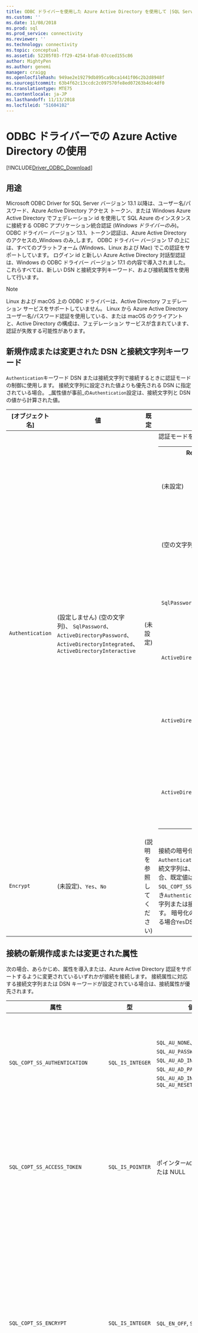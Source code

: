 ```yaml
---
title: ODBC ドライバーを使用した Azure Active Directory を使用して |SQL Server 用 Microsoft Docs
ms.custom: ''
ms.date: 11/08/2018
ms.prod: sql
ms.prod_service: connectivity
ms.reviewer: ''
ms.technology: connectivity
ms.topic: conceptual
ms.assetid: 52205f03-ff29-4254-bfa8-07cced155c86
author: MightyPen
ms.author: genemi
manager: craigg
ms.openlocfilehash: 949ae2e19279db895ca9bca1441f06c2b2d8948f
ms.sourcegitcommit: 63b4f62c13ccdc2c097570fe8ed07263b4dc4df0
ms.translationtype: MTE75
ms.contentlocale: ja-JP
ms.lasthandoff: 11/13/2018
ms.locfileid: "51604102"
---
```

# <a name="using-azure-active-directory-with-the-odbc-driver"></a>ODBC ドライバーでの Azure Active Directory の使用
[!INCLUDE[Driver_ODBC_Download](../../includes/driver_odbc_download.md)]

## <a name="purpose"></a>用途

Microsoft ODBC Driver for SQL Server バージョン 13.1 以降は、ユーザー名/パスワード、Azure Active Directory アクセス トークン、または Windows Azure Active Directory でフェデレーション id を使用して SQL Azure のインスタンスに接続する ODBC アプリケーション統合認証 (_Windows ドライバーのみ_)。 ODBC ドライバー バージョン 13.1、トークン認証は、Azure Active Directory のアクセスの_Windows のみ_します。 ODBC ドライバー バージョン 17 の上には、すべてのプラットフォーム (Windows、Linux および Mac) でこの認証をサポートしています。 ログイン id と新しい Azure Active Directory 対話型認証は、Windows の ODBC ドライバー バージョン 17.1 の内容で導入されました。 これらすべては、新しい DSN と接続文字列キーワード、および接続属性を使用して行います。

> [!NOTE]
> Linux および macOS 上の ODBC ドライバーは、Active Directory フェデレーション サービスをサポートしていません。 Linux から Azure Active Directory ユーザー名/パスワード認証を使用している、または macOS のクライアントと、Active Directory の構成は、フェデレーション サービスが含まれています、認証が失敗する可能性があります。

## <a name="new-andor-modified-dsn-and-connection-string-keywords"></a>新規作成または変更された DSN と接続文字列キーワード

`Authentication`キーワード DSN または接続文字列で接続するときに認証モードの制御に使用します。 接続文字列に設定された値よりも優先される DSN に指定されている場合。 _属性値が事前_の`Authentication`設定は、接続文字列と DSN の値から計算された値。

|[オブジェクト名]|値|既定|[説明]|
|-|-|-|-|
|`Authentication`|(設定しません) (空の文字列)、 `SqlPassword`、 `ActiveDirectoryPassword`、 `ActiveDirectoryIntegrated`、 `ActiveDirectoryInteractive`|(未設定)|認証モードを制御します。<table><tr><th>ReplTest1<th>[説明]<tr><td>(未設定)<td>認証モードの他のキーワード (既存のレガシ接続オプション) によって決まります<tr><td>(空の文字列)<td>接続文字列: "{0}"オーバーライド設定を解除し、`Authentication`値、DSN に設定します。<tr><td>`SqlPassword`<td>ユーザー名とパスワードを使用して SQL Server インスタンスに直接認証します。<tr><td>`ActiveDirectoryPassword`<td>ユーザー名とパスワードを使用して id を Azure Active Directory で認証します。<tr><td>`ActiveDirectoryIntegrated`<td>_Windows ドライバーのみ_します。 統合認証を使用して id を Azure Active Directory で認証します。<tr><td>`ActiveDirectoryInteractive`<td>_Windows ドライバーのみ_します。 対話型認証を使用して id を Azure Active Directory で認証します。</table>|
|`Encrypt`|(未設定)、`Yes`、`No`|(説明を参照してください)|接続の暗号化を制御します。 場合の前の属性値、`Authentication`の設定が_none_ 、DSN または接続文字列は、既定値は`Yes`します。 それ以外の場合、既定値は `No` です。 場合、属性`SQL_COPT_SS_AUTHENTICATION`の前の属性値を上書き`Authentication`、明示的に DSN または接続文字列または接続属性での暗号化の値を設定します。 暗号化の前の属性値が`Yes`値が設定されている場合`Yes`DSN または接続文字列にします。|

## <a name="new-andor-modified-connection-attributes"></a>接続の新規作成または変更された属性

次の場合、あらかじめ、属性を導入または、Azure Active Directory 認証をサポートするように変更されているいずれかが接続を接続します。 接続属性に対応する接続文字列または DSN キーワードが設定されている場合は、接続属性が優先されます。

|属性|型|値|既定|[説明]|
|-|-|-|-|-|
|`SQL_COPT_SS_AUTHENTICATION`|`SQL_IS_INTEGER`|`SQL_AU_NONE`、`SQL_AU_PASSWORD`、`SQL_AU_AD_INTEGRATED`、`SQL_AU_AD_PASSWORD`、`SQL_AU_AD_INTERACTIVE`、`SQL_AU_RESET`|(未設定)|説明を参照してください。`Authentication`上記キーワード。 `SQL_AU_NONE` セットを明示的にオーバーライドするために提供されます`Authentication`DSN または接続文字列の値に`SQL_AU_RESET`DSN または接続文字列の値を優先できるように、設定された場合に、属性と設定解除されます。|
|`SQL_COPT_SS_ACCESS_TOKEN`|`SQL_IS_POINTER`|ポインター`ACCESSTOKEN`または NULL|NULL|Null 以外の場合は、使用する azure Ad アクセス トークンを指定します。 アクセス トークンを指定するエラーとも`UID`、 `PWD`、 `Trusted_Connection`、または`Authentication`接続文字列キーワードまたは同等の属性。 <br> **注:** ODBC ドライバー バージョン 13.1 に対してのみサポートしてこの_Windows_します。|
|`SQL_COPT_SS_ENCRYPT`|`SQL_IS_INTEGER`|`SQL_EN_OFF`, `SQL_EN_ON`|(説明を参照してください)|接続の暗号化を制御します。 `SQL_EN_OFF` `SQL_EN_ON`を無効にして、それぞれの暗号化を有効にします。 場合の前の属性値、`Authentication`の設定が_none_または`SQL_COPT_SS_ACCESS_TOKEN`が設定されていると`Encrypt`既定値は、DSN または接続文字列で指定されていない`SQL_EN_ON`します。 それ以外の場合、既定値は `SQL_EN_OFF` です。 場合接続属性`SQL_COPT_SS_AUTHENTICATION`に設定されていない_none_に明示的に設定して、`SQL_COPT_SS_ENCRYPT`目的の値を場合`Encrypt`DSN または接続文字列で指定されていません。 この属性のコントロールの有効値[接続の暗号化を使用するかどうか。](https://docs.microsoft.com/sql/relational-databases/native-client/features/using-encryption-without-validation)|
|`SQL_COPT_SS_OLDPWD`|\-|\-|\-|AAD のプリンシパルにパスワードの変更は ODBC 接続を実現できないため、Azure Active Directory でサポートされません。 <br><br>SQL Server 2005 では、SQL Server 認証におけるパスワードの期限切れが導入されました。 `SQL_COPT_SS_OLDPWD`クライアントは、接続の古いと新しいパスワードの両方を提供できるようにする属性が追加されます。 この属性が設定されている場合、接続文字列には変更された "古いパスワード" が含まれているので、プロバイダーは最初の接続またはそれ以降の接続で接続プールを使用しません。|
|`SQL_COPT_SS_INTEGRATED_SECURITY`|`SQL_IS_INTEGER`|`SQL_IS_OFF`、`SQL_IS_ON`|`SQL_IS_OFF`|_非推奨とされます_; を使用して、`SQL_COPT_SS_AUTHENTICATION`設定`SQL_AU_AD_INTEGRATED`代わりにします。 <br><br>強制的には、サーバー ログインのアクセスの検証に Windows 認証 (Kerberos では、Linux および macOS) の使用します。 Windows 認証を使用すると、ドライバーがの一部として提供されるユーザー id とパスワードの値を無視`SQLConnect`、 `SQLDriverConnect`、または`SQLBrowseConnect`処理します。|

## <a name="ui-additions-for-azure-active-directory-windows-driver-only"></a>Azure Active Directory (Windows ドライバー) の UI の変更点

Azure AD で認証を使用するために必要な追加のオプションの DSN セットアップとドライバーの接続の Ui が強化されています。

### <a name="creating-and-editing-dsns-in-the-ui"></a>作成と編集 UI で Dsn

作成するときに、認証オプションを使用して新しい Azure AD またはドライバーのセットアップ UI を使用して既存の DSN を編集することができます。

SQL Azure への Azure Active Directory 統合認証の場合: `Authentication=ActiveDirectoryIntegrated`

![CreateNewDSN_ADIntegrated.png](windows/CreateNewDSN_ADIntegrated.png)

`Authentication=ActiveDirectoryPassword` SQL Azure に Azure Active Directory ユーザー名/パスワード認証

![CreateNewDSN_ADPassword.png](windows/CreateNewDSN_ADPassword.png)

`Authentication=ActiveDirectoryInteractive` SQL Azure に Azure Active Directory 対話型認証

![CreateNewDSN_ADInteractive.png](windows/CreateNewDSN_ADInteractive.png)

`Authentication=SqlPassword` SQL Server へのユーザー名/パスワード認証 (Azure またはそれ以外の場合)

![CreateNewDSN_SQLServer.png](windows/CreateNewDSN_SQLServer.png)

`Trusted_Connection=Yes` Windows のレガシ SSPI 統合認証

![CreateNewDSN_winSSPI.png](windows/CreateNewDSN_winSSPI.png)

5 つのオプションに対応`Trusted_Connection=Yes`(既存レガシ Windows 統合認証の SSPI 専用) と`Authentication=` `ActiveDirectoryIntegrated`、 `SqlPassword`、 `ActiveDirectoryPassword`、および`ActiveDirectoryInteractive`、それぞれします。

### <a name="sqldriverconnect-prompt-windows-driver-only"></a>SQLDriverConnect プロンプト (Windows ドライバー)

接続を完了に必要な情報を要求するときに、SQLDriverConnect によって表示されるプロンプト ダイアログには、Azure AD 認証のための 3 つの新しいオプションが含まれています。

![ServerLogin.png](windows/ServerLogin.png)

これらのオプションは、UI 上の DSN セットアップで使用できる、同じ 5 つに対応します。

### <a name="example-connection-strings"></a>接続文字列の例
1. SQL Server 認証: レガシ構文。 サーバー証明書が検証されていないと、サーバーがそれを適用している場合のみ暗号化を使用します。 ユーザー名/パスワードは、接続文字列で渡されます。
`server=Server;database=Database;UID=UserName;PWD=Password;`
2. SQL 認証: 新しい構文。 クライアントが暗号化を要求 (既定値の`Encrypt`は`true`) し検証済みの暗号化の設定に関係なく、サーバー証明書を取得します (しない限り、`TrustServerCertificate`に設定されている`true`)。 ユーザー名/パスワードは、接続文字列で渡されます。
 `server=Server;database=Database;UID=UserName;PWD=Password;Authentication=SqlPassword;`
3. 統合 Windows 認証 (Kerberos では、Linux および macOS) (SQL Server または SQL IaaS) – する SSPI を現在の構文を使用します。 暗号化を使用しない場合、サーバー証明書は検証されません。 
`server=Server;database=Database;Trusted_Connection=yes;`
4. (_Windows ドライバーのみ_)。統合 Windows 認証 (ターゲット データベースが SQL Server または SQL IaaS) の場合は、SSPI – を新しい構文を使用します。 クライアントが暗号化を要求 (既定値の`Encrypt`は`true`) し検証済みの暗号化の設定に関係なく、サーバー証明書を取得します (しない限り、`TrustServerCertificate`に設定されている`true`)。 
`server=Server;database=Database;Authentication=ActiveDirectoryIntegrated;`
5. AAD のユーザー名/パスワード認証 (ターゲット データベースが Azure SQL DB の場合)。 暗号化設定に関係なく、サーバー証明書が検証を取得します (しない限り、`TrustServerCertificate`に設定されている`true`)。 ユーザー名/パスワードは、接続文字列で渡されます。 
`server=Server;database=Database;UID=UserName;PWD=Password;Authentication=ActiveDirectoryPassword;`
6. (_Windows ドライバーのみ_)。統合 Windows 認証が ADAL を使用して、Windows アカウントの資格情報を AAD に発行されたアクセス トークンを引き換えを含む、Azure SQL Database が、ターゲット データベースにある場合します。 暗号化設定に関係なく、サーバー証明書が検証を取得します (しない限り、`TrustServerCertificate`に設定されている`true`)。 
`server=Server;database=Database;Authentication=ActiveDirectoryIntegrated;`
7. (_Windows ドライバーのみ_)。AAD 対話型認証では、Azure multi-factor Authentication のテクノロジを使用して、接続を設定します。 ログイン ID を提供することで、このモードで Windows Azure の認証ダイアログがトリガーされ、接続を完了するためのパスワードを入力できます。 ユーザー名は、接続文字列で渡されます。
`server=Server;database=Database;UID=UserName;Authentication=ActiveDirectoryInteractive;`

![WindowsAzureAuth.png](windows/WindowsAzureAuth.png)

> [!NOTE] 
>- Windows ODBC ドライバーを使用した Active Directory の新しいオプションを使用している場合ことを確認します。、 [for SQL Server の Active Directory 認証ライブラリ](https://go.microsoft.com/fwlink/?LinkID=513072)がインストールされています。 Linux と macOS のドライバーを使用して、ことを確認します。`libcurl`がインストールされています。 ドライバー バージョン 17.2 以降では、これは明示的な依存関係、その他の認証方法または ODBC の操作に必要ではないためです。
>- を SQL Server アカウントのユーザー名とパスワードを使用して接続を使用できます、新しい`SqlPassword`オプションは、このオプションにより、より安全な接続の既定値から場合に、特に SQL Azure の使用することをお勧めします。
>- を、Azure Active Directory アカウントのユーザー名とパスワードを使用して接続するには指定`Authentication=ActiveDirectoryPassword`接続文字列で、`UID`と`PWD`キーワードで、ユーザー名とパスワードをそれぞれします。
>- を Windows 統合認証または Active Directory 統合 (Windows ドライバー) 認証を使用して接続するには指定`Authentication=ActiveDirectoryIntegrated`接続文字列にします。 ドライバーは、適切な認証モードを自動的に選択します。 `UID` `PWD`指定されていない必要があります。
>- Active Directory Interactive (Windows ドライバー) の認証を使用して接続する`UID`指定する必要があります。

## <a name="authenticating-with-an-access-token"></a>アクセス トークンを使用した認証

`SQL_COPT_SS_ACCESS_TOKEN`接続前の属性の代わりにユーザー名とパスワード、認証の Azure AD から取得したアクセス トークンを使用できるように、ネゴシエーションと、ドライバーによって、アクセス トークンの取得にも実行されません。 アクセス トークンを使用する設定、`SQL_COPT_SS_ACCESS_TOKEN`へのポインターへの接続属性、`ACCESSTOKEN`構造体。

~~~
typedef struct AccessToken
{
    DWORD dataSize;
    BYTE data[];
} ACCESSTOKEN;
~~~

`ACCESSTOKEN` 4 バイトで構成される可変長の構造は、_長さ_続けて_長さ_アクセス トークンを形成する非透過的なデータのバイト数。 経由で 1 つ取得したどの SQL Server では、アクセス トークンを処理するため、 [OAuth 2.0](https://docs.microsoft.com/azure/active-directory/develop/active-directory-authentication-scenarios) JSON 応答は、各バイトのパディング バイトの ASCII 文字のみを格納している ucs-2 ではこの文字列のような 0 が続くように展開する必要がありますただし、は、トークン。非透過の値と、バイト単位で指定された長さには、null 終端記号を含めないでください。 制約のため、かなり長さと形式、認証には、このメソッドは使用したプログラムで使用可能なのみ、`SQL_COPT_SS_ACCESS_TOKEN`接続属性です。 対応する DSN または接続文字列キーワードはありません。 接続文字列に含める必要がありますいない`UID`、 `PWD`、 `Authentication`、または`Trusted_Connection`キーワード。

> [!NOTE]
> ODBC ドライバー バージョン 13.1 に対してこの認証のみサポートして_Windows_します。

## <a name="azure-active-directory-authentication-sample-code"></a>Azure Active Directory 認証サンプル コード

次の例では、接続キーワードを持つ Azure Active Directory を使用して SQL Server への接続に必要なコードを示します。 アプリケーション コード自体を変更する必要がないことに注意してください。接続文字列、または DSN を使用する場合は、認証に AAD を使用するために必要な唯一の変更を示します。
~~~
    ...
    SQLCHAR connString[] = "Driver={ODBC Driver 13 for SQL Server};Server={server};UID=myuser;PWD=myPass;Authentication=ActiveDirectoryPassword"
    ...
    SQLDriverConnect(hDbc, NULL, connString, SQL_NTS, NULL, 0, NULL, SQL_DRIVER_NOPROMPT);  
    ...
~~~
次の例では、アクセス トークン認証による Azure Active Directory を使用して SQL Server への接続に必要なコードを示します。 この場合、アクセス トークンを処理し、関連付けられている接続属性を設定するアプリケーション コードを変更する必要は。
~~~
    SQLCHAR connString[] = "Driver={ODBC Driver 13 for SQL Server};Server={server}"
    SQLCHAR accessToken[] = "eyJ0eXAiOi..."; // In the format extracted from an OAuth JSON response
    ...
    DWORD dataSize = 2 * strlen(accessToken);
    ACCESSTOKEN *pAccToken = malloc(sizeof(ACCESSTOKEN) + dataSize);
    pAccToken->dataSize = dataSize;
    // Expand access token with padding bytes
    for(int i = 0, j = 0; i < dataSize; i += 2, j++) {
        pAccToken->data[i] = accessToken[j];
        pAccToken->data[i+1] = 0;
    }
    ...
    SQLSetConnectAttr(hDbc, SQL_COPT_SS_ACCESS_TOKEN, (SQLPOINTER)pAccToken, SQL_IS_POINTER);
    SQLDriverConnect(hDbc, NULL, connString, SQL_NTS, NULL, 0, NULL, SQL_DRIVER_NOPROMPT);      
    ...
    free(pAccToken);
~~~
Azure Active Directory 対話型認証で使用する接続文字列の例は、次のです。 ない PWD フィールド、パスワードを入力するときは、Windows Azure Authentication 画面を使用すると、注意してください。
~~~
SQLCHAR connString[] = "Driver={ODBC Driver 17 for SQL Server};Server={server};UID=myuser;Authentication=ActiveDirectoryInteractive"
~~~

## <a name="see-also"></a>参照
[Azure AD 認証を使用して Azure SQL DB のトークン ベースの認証のサポート](https://blogs.msdn.microsoft.com/sqlsecurity/2016/02/09/token-based-authentication-support-for-azure-sql-db-using-azure-ad-auth)

